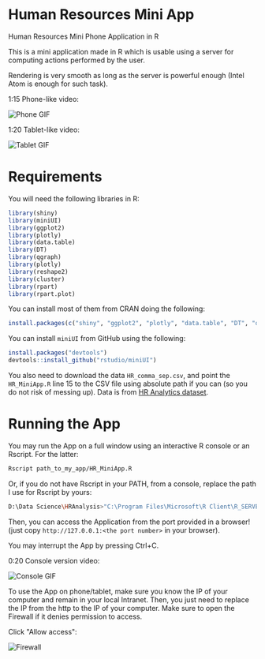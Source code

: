 # Human Resources Mini App

Human Resources Mini Phone Application in R

This is a mini application made in R which is usable using a server for computing actions performed by the user.

Rendering is very smooth as long as the server is powerful enough (Intel Atom is enough for such task).

1:15 Phone-like video:

![Phone GIF](https://github.com/Laurae2/HR_MiniApp/blob/master/HR_MiniApp.gif)

1:20 Tablet-like video:

![Tablet GIF](https://github.com/Laurae2/HR_MiniApp/blob/master/HR_MiniApp_Tablet.gif)

# Requirements

You will need the following libraries in R:

```r
library(shiny)
library(miniUI)
library(ggplot2)
library(plotly)
library(data.table)
library(DT)
library(qgraph)
library(plotly)
library(reshape2)
library(cluster)
library(rpart)
library(rpart.plot)
```

You can install most of them from CRAN doing the following:

```r
install.packages(c("shiny", "ggplot2", "plotly", "data.table", "DT", "qgraph", "plotly", "reshape2", "cluster", "rpart", "rpart.plot"))
```

You can install `miniUI` from GitHub using the following:

```r
install.packages("devtools")
devtools::install_github("rstudio/miniUI")
```

You also need to download the data `HR_comma_sep.csv`, and point the `HR_MiniApp.R` line 15 to the CSV file using absolute path if you can (so you do not risk of messing up). Data is from [HR Analytics dataset](https://www.kaggle.com/ludobenistant/hr-analytics).

# Running the App

You may run the App on a full window using an interactive R console or an Rscript. For the latter:

```bash
Rscript path_to_my_app/HR_MiniApp.R
```

Or, if you do not have Rscript in your PATH, from a console, replace the path I use for Rscript by yours:

```bash
D:\Data Science\HRAnalysis>"C:\Program Files\Microsoft\R Client\R_SERVER\bin\Rscript.exe" HR_MiniApp.R
```

Then, you can access the Application from the port provided in a browser! (just copy `http://127.0.0.1:<the port number>` in your browser).

You may interrupt the App by pressing Ctrl+C.

0:20 Console version video:

![Console GIF](https://github.com/Laurae2/HR_MiniApp/blob/master/HR_Console.gif)

To use the App on phone/tablet, make sure you know the IP of your computer and remain in your local Intranet. Then, you just need to replace the IP from the http to the IP of your computer. Make sure to open the Firewall if it denies permission to access.

Click "Allow access":

![Firewall](https://cloud.githubusercontent.com/assets/9083669/24083727/122136f0-0cdd-11e7-98ba-46241d6268f0.png)
